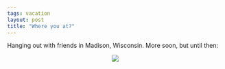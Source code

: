```yaml
---
tags: vacation
layout: post
title: "Where you at?"
---
```




<p>Hanging out with friends in Madison, Wisconsin. More soon, but until then:</p>

<p align="center">
<a href=""http://www.flickr.com/photos/92586047@N00/626989982/"><img src="http://www.cwinters.com/images/blog/chris_barb_ella_kira.jpg" border="0" /></a>
</p>


